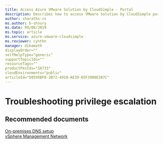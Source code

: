```yaml
--- 
title: Access Azure VMware Solution by CloudSimple - Portal 
description: Describes how to access VMware Solution by CloudSimple portal from Azure portal
author: sharaths-cs 
ms.author: b-shsury 
ms.date: 09/06/2019 
ms.topic: article 
ms.service: azure-vmware-cloudsimple 
ms.reviewer: cynthn 
manager: dikamath
displayOrder=""
selfHelpType="generic"
supportTopicIds=""
resourceTags=""
productPesIds="16733"
cloudEnvironments="public"
articleId="50595BF8-2B72-4910-AE39-65F3988E387C"
---
```


# Troubleshooting privilege escalation 


## **Recommended documents**

[On-premises DNS setup](https://docs.cloudsimple.com/solutionguides/onpremdnssetup/) <br>
[vSphere Management Network](https://docs.cloudsimple.com/csportal/resources/privatecloudmanage/#vsphere-management-network)